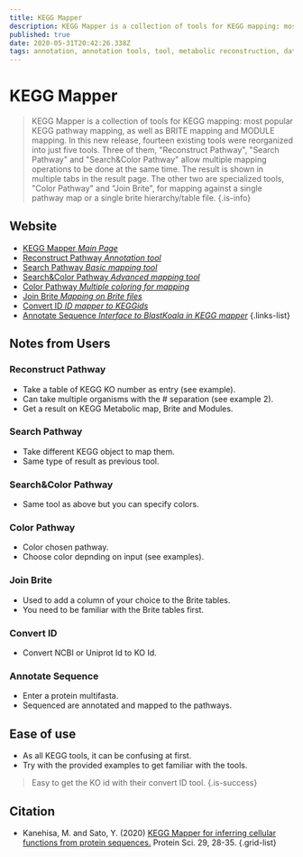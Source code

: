 ```yaml
---
title: KEGG Mapper
description: KEGG Mapper is a collection of tools for KEGG mapping: most popular KEGG pathway mapping, as well as BRITE mapping and MODULE mapping.
published: true
date: 2020-05-31T20:42:26.338Z
tags: annotation, annotation tools, tool, metabolic reconstruction, data visualization, mapping, metabolic pathways, 2020, id mapper
---
```


# KEGG Mapper

> KEGG Mapper is a collection of tools for KEGG mapping: most popular KEGG pathway mapping, as well as BRITE mapping and MODULE mapping. In this new release, fourteen existing tools were reorganized into just five tools. Three of them, "Reconstruct Pathway", "Search Pathway" and "Search&Color Pathway" allow multiple mapping operations to be done at the same time. The result is shown in multiple tabs in the result page. The other two are specialized tools, "Color Pathway" and "Join Brite", for mapping against a single pathway map or a single brite hierarchy/table file.
{.is-info}

## Website
- [KEGG Mapper *Main Page*](https://www.genome.jp/kegg/mapper.html)
- [Reconstruct Pathway *Annotation tool*](https://www.genome.jp/kegg/tool/map_pathway.html)
- [Search Pathway *Basic mapping tool*](https://www.genome.jp/kegg/tool/map_pathway1.html)
- [Search&Color Pathway *Advanced mapping tool*](https://www.genome.jp/kegg/tool/map_pathway2.html)
- [Color Pathway *Multiple coloring for mapping*](https://www.genome.jp/kegg/tool/map_pathway3.html)
- [Join Brite *Mapping on Brite files*](https://www.genome.jp/kegg/tool/map_brite3.html)
- [Convert ID *ID mapper to KEGGids*](https://www.kegg.jp/kegg/tool/conv_id.html)
- [Annotate Sequence *Interface to BlastKoala in KEGG mapper*](https://www.kegg.jp/kegg/tool/annotate_sequence.html)
{.links-list}

## Notes from Users

### Reconstruct Pathway

- Take a table of KEGG KO number as entry (see example).
- Can take multiple organisms with the # separation (see example 2).
- Get a result on KEGG Metabolic map, Brite and Modules.

### Search Pathway

- Take different KEGG object to map them.
- Same type of result as previous tool.

### Search&Color Pathway

- Same tool as above but you can specify colors.

### Color Pathway

- Color chosen pathway.
- Choose color depnding on input (see examples).

### Join Brite

- Used to add a column of your choice to the Brite tables.
- You need to be familiar with the Brite tables first.

### Convert ID

- Convert NCBI or Uniprot Id to KO Id.

### Annotate Sequence

- Enter a protein multifasta.
- Sequenced are annotated and mapped to the pathways.

## Ease of use

- As all KEGG tools, it can be confusing at first.
- Try with the provided examples to get familiar with the tools.

> Easy to get the KO id with their convert ID tool.
{.is-success}

## Citation
- Kanehisa, M. and Sato, Y. (2020) [KEGG Mapper for inferring cellular functions from protein sequences.](https://onlinelibrary.wiley.com/doi/full/10.1002/pro.3711) Protein Sci. 29, 28-35.
{.grid-list}